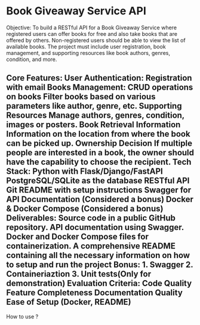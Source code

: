 # Book Giveaway Service API
Objective:
To build a RESTful API for a Book Giveaway Service where registered users can offer books for free and also take books that are offered by others. Non-registered users should be able to view the list of available books. The project must include user registration, book management, and supporting resources like book authors, genres, condition, and more.

Core Features:
User Authentication:
Registration with email
Books Management:
CRUD operations on books
Filter books based on various parameters like author, genre, etc.
Supporting Resources
Manage authors, genres, condition, images or posters.
Book Retrieval Information
Information on the location from where the book can be picked up.
Ownership Decision
If multiple people are interested in a book, the owner should have the capability to choose
the recipient.
Tech Stack:
Python with Flask/Django/FastAPI
PostgreSQL/SQLite as the database
RESTful API
Git
README with setup instructions
Swagger for API Documentation (Considered a bonus)
Docker & Docker Compose (Considered a bonus)
Deliverables:
Source code in a public GitHub repository.
API documentation using Swagger.
Docker and Docker Compose files for containerization.
A comprehensive README containing all the necessary information on how to setup and run the project
Bonus:
    1. Swagger
    2. Containeriaztion
    3. Unit tests(Only for demonstration)
Evaluation Criteria:
Code Quality
Feature Completeness
Documentation Quality
Ease of Setup (Docker, README)
---
How to use ?
